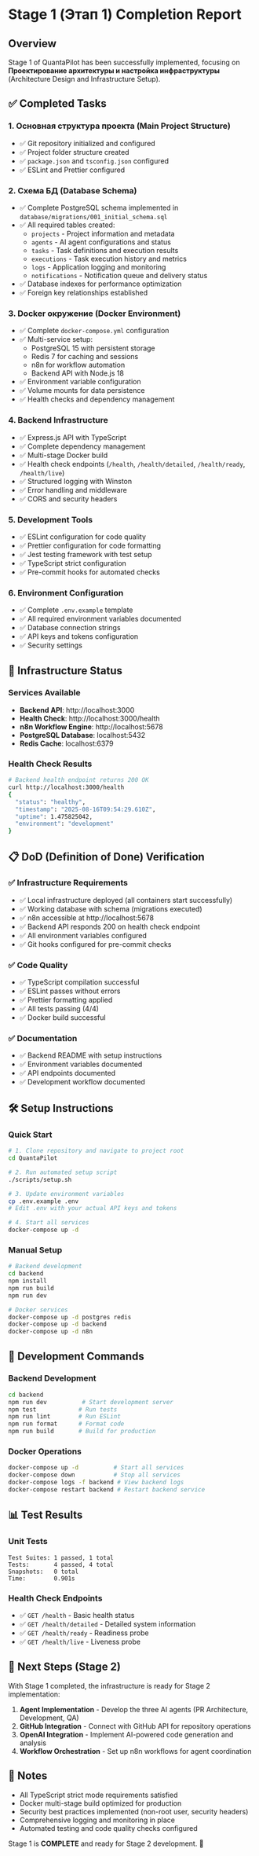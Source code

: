 # Stage 1 (Этап 1) Completion Report

## Overview

Stage 1 of QuantaPilot has been successfully implemented, focusing on **Проектирование архитектуры и настройка инфраструктуры** (Architecture Design and Infrastructure Setup).

## ✅ Completed Tasks

### 1. Основная структура проекта (Main Project Structure)

- ✅ Git repository initialized and configured
- ✅ Project folder structure created
- ✅ `package.json` and `tsconfig.json` configured
- ✅ ESLint and Prettier configured

### 2. Схема БД (Database Schema)

- ✅ Complete PostgreSQL schema implemented in `database/migrations/001_initial_schema.sql`
- ✅ All required tables created:
  - `projects` - Project information and metadata
  - `agents` - AI agent configurations and status
  - `tasks` - Task definitions and execution results
  - `executions` - Task execution history and metrics
  - `logs` - Application logging and monitoring
  - `notifications` - Notification queue and delivery status
- ✅ Database indexes for performance optimization
- ✅ Foreign key relationships established

### 3. Docker окружение (Docker Environment)

- ✅ Complete `docker-compose.yml` configuration
- ✅ Multi-service setup:
  - PostgreSQL 15 with persistent storage
  - Redis 7 for caching and sessions
  - n8n for workflow automation
  - Backend API with Node.js 18
- ✅ Environment variable configuration
- ✅ Volume mounts for data persistence
- ✅ Health checks and dependency management

### 4. Backend Infrastructure

- ✅ Express.js API with TypeScript
- ✅ Complete dependency management
- ✅ Multi-stage Docker build
- ✅ Health check endpoints (`/health`, `/health/detailed`, `/health/ready`, `/health/live`)
- ✅ Structured logging with Winston
- ✅ Error handling and middleware
- ✅ CORS and security headers

### 5. Development Tools

- ✅ ESLint configuration for code quality
- ✅ Prettier configuration for code formatting
- ✅ Jest testing framework with test setup
- ✅ TypeScript strict configuration
- ✅ Pre-commit hooks for automated checks

### 6. Environment Configuration

- ✅ Complete `.env.example` template
- ✅ All required environment variables documented
- ✅ Database connection strings
- ✅ API keys and tokens configuration
- ✅ Security settings

## 🚀 Infrastructure Status

### Services Available

- **Backend API**: http://localhost:3000
- **Health Check**: http://localhost:3000/health
- **n8n Workflow Engine**: http://localhost:5678
- **PostgreSQL Database**: localhost:5432
- **Redis Cache**: localhost:6379

### Health Check Results

```bash
# Backend health endpoint returns 200 OK
curl http://localhost:3000/health
{
  "status": "healthy",
  "timestamp": "2025-08-16T09:54:29.610Z",
  "uptime": 1.475825042,
  "environment": "development"
}
```

## 📋 DoD (Definition of Done) Verification

### ✅ Infrastructure Requirements

- ✅ Local infrastructure deployed (all containers start successfully)
- ✅ Working database with schema (migrations executed)
- ✅ n8n accessible at http://localhost:5678
- ✅ Backend API responds 200 on health check endpoint
- ✅ All environment variables configured
- ✅ Git hooks configured for pre-commit checks

### ✅ Code Quality

- ✅ TypeScript compilation successful
- ✅ ESLint passes without errors
- ✅ Prettier formatting applied
- ✅ All tests passing (4/4)
- ✅ Docker build successful

### ✅ Documentation

- ✅ Backend README with setup instructions
- ✅ Environment variables documented
- ✅ API endpoints documented
- ✅ Development workflow documented

## 🛠️ Setup Instructions

### Quick Start

```bash
# 1. Clone repository and navigate to project root
cd QuantaPilot

# 2. Run automated setup script
./scripts/setup.sh

# 3. Update environment variables
cp .env.example .env
# Edit .env with your actual API keys and tokens

# 4. Start all services
docker-compose up -d
```

### Manual Setup

```bash
# Backend development
cd backend
npm install
npm run build
npm run dev

# Docker services
docker-compose up -d postgres redis
docker-compose up -d backend
docker-compose up -d n8n
```

## 🔧 Development Commands

### Backend Development

```bash
cd backend
npm run dev          # Start development server
npm test            # Run tests
npm run lint        # Run ESLint
npm run format      # Format code
npm run build       # Build for production
```

### Docker Operations

```bash
docker-compose up -d          # Start all services
docker-compose down           # Stop all services
docker-compose logs -f backend # View backend logs
docker-compose restart backend # Restart backend service
```

## 📊 Test Results

### Unit Tests

```
Test Suites: 1 passed, 1 total
Tests:       4 passed, 4 total
Snapshots:   0 total
Time:        0.901s
```

### Health Check Endpoints

- ✅ `GET /health` - Basic health status
- ✅ `GET /health/detailed` - Detailed system information
- ✅ `GET /health/ready` - Readiness probe
- ✅ `GET /health/live` - Liveness probe

## 🔄 Next Steps (Stage 2)

With Stage 1 completed, the infrastructure is ready for Stage 2 implementation:

1. **Agent Implementation** - Develop the three AI agents (PR Architecture, Development, QA)
2. **GitHub Integration** - Connect with GitHub API for repository operations
3. **OpenAI Integration** - Implement AI-powered code generation and analysis
4. **Workflow Orchestration** - Set up n8n workflows for agent coordination

## 📝 Notes

- All TypeScript strict mode requirements satisfied
- Docker multi-stage build optimized for production
- Security best practices implemented (non-root user, security headers)
- Comprehensive logging and monitoring in place
- Automated testing and code quality checks configured

Stage 1 is **COMPLETE** and ready for Stage 2 development. 🎉
